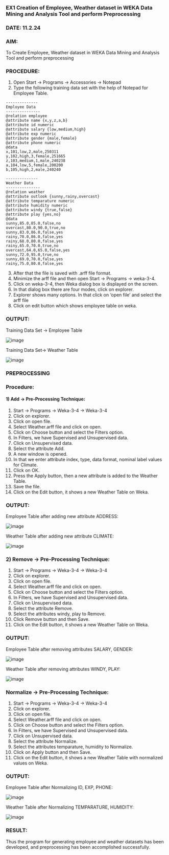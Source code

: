 ### EX1 Creation of Employee, Weather dataset in WEKA Data Mining and Analysis Tool and perform Preprocessing
### DATE: 11.2.24
### AIM: 
  To Create Employee, Weather dataset in WEKA Data Mining and Analysis Tool and perform preprocessing
### PROCEDURE: 
1) Open Start -> Programs -> Accessories -> Notepad
2) Type the following training data set with the help of Notepad for Employee Table.

```
--------------
Employee Data
---------------
@relation employee
@attribute name {x,y,z,a,b}
@attribute id numeric
@attribute salary {low,medium,high}
@attribute exp numeric
@attribute gender {male,female}
@attribute phone numeric
@data
x,101,low,2,male,250311
y,102,high,3,female,251665
z,103,medium,1,male,240238
a,104,low,5,female,200200
b,105,high,2,male,240240

--------------
Weather Data
---------------
@relation weather
@attribute outlook {sunny,rainy,overcast}
@attribute temparature numeric
@attribute humidity numeric
@attribute windy {true,false}
@attribute play {yes,no}
@data
sunny,85.0,85.0,false,no
overcast,80.0,90.0,true,no
sunny,83.0,86.0,false,yes
rainy,70.0,86.0,false,yes
rainy,68.0,80.0,false,yes
rainy,65.0,70.0,true,no
overcast,64.0,65.0,false,yes
sunny,72.0,95.0,true,no
sunny,69.0,70.0,false,yes
rainy,75.0,80.0,false,yes
```
3) After that the file is saved with .arff file format.
4) Minimize the arff file and then open Start -> Programs -> weka-3-4.
5) Click on weka-3-4, then Weka dialog box is displayed on the screen.
6) In that dialog box there are four modes, click on explorer.
7) Explorer shows many options. In that click on ‘open file’ and select the arff file
8) Click on edit button which shows employee table on weka.

### OUTPUT:
Training Data Set -> Employee Table

![image](https://github.com/jithendra2004/WDM_EXP1/assets/94226297/5a83088b-86b3-40cf-a1da-657433f1d54e)

Training Data Set-> Weather Table

![image](https://github.com/jithendra2004/WDM_EXP1/assets/94226297/221b198e-4933-4176-9fc9-9fce87dfa333)

### PREPROCESSING
### Procedure:
#### 1) Add -> Pre-Processing Technique:
1) Start -> Programs -> Weka-3-4 -> Weka-3-4
2) Click on explorer.
3) Click on open file.
4) Select Weather.arff file and click on open.
5) Click on Choose button and select the Filters option.
6) In Filters, we have Supervised and Unsupervised data.
7) Click on Unsupervised data.
8) Select the attribute Add.
9) A new window is opened.
10) In that we enter attribute index, type, data format, nominal label values for Climate.
11) Click on OK.
12) Press the Apply button, then a new attribute is added to the Weather Table.
13) Save the file.
14) Click on the Edit button, it shows a new Weather Table on Weka.

### OUTPUT:
Employee Table after adding new attribute ADDRESS:

![image](https://github.com/jithendra2004/WDM_EXP1/assets/94226297/ccbc7a2e-bf03-47c1-8542-9bd809f83797)

Weather Table after adding new attribute CLIMATE:

![image](https://github.com/jithendra2004/WDM_EXP1/assets/94226297/db41a1e6-745d-4340-a37e-d2368ee79dd5)


### 2) Remove -> Pre-Processing Technique:

1) Start -> Programs -> Weka-3-4 -> Weka-3-4
2) Click on explorer.
3) Click on open file.
4) Select Weather.arff file and click on open.
5) Click on Choose button and select the Filters option.
6) In Filters, we have Supervised and Unsupervised data.
7) Click on Unsupervised data.
8) Select the attribute Remove.
9) Select the attributes windy, play to Remove.
10) Click Remove button and then Save.
11) Click on the Edit button, it shows a new Weather Table on Weka.

### OUTPUT:
Employee Table after removing attributes SALARY, GENDER:

![image](https://github.com/jithendra2004/WDM_EXP1/assets/94226297/76674e92-0ffe-4f2a-8ac3-c468098fdd9b)

Weather Table after removing attributes WINDY, PLAY:

![image](https://github.com/jithendra2004/WDM_EXP1/assets/94226297/1b0498b1-56da-430f-b291-00a5dc575ac5)

### Normalize -> Pre-Processing Technique:

1) Start -> Programs -> Weka-3-4 -> Weka-3-4
2) Click on explorer.
3) Click on open file.
4) Select Weather.arff file and click on open.
5) Click on Choose button and select the Filters option.
6) In Filters, we have Supervised and Unsupervised data.
7) Click on Unsupervised data.
8) Select the attribute Normalize.
9) Select the attributes temparature, humidity to Normalize.
10) Click on Apply button and then Save.
11) Click on the Edit button, it shows a new Weather Table with normalized values on Weka.

### OUTPUT:
Employee Table after Normalizing ID, EXP, PHONE:

![image](https://github.com/jithendra2004/WDM_EXP1/assets/94226297/3bc76320-62cd-4128-906b-e2ccd8fce7d0)

Weather Table after Normalizing TEMPARATURE, HUMIDITY:

![image](https://github.com/jithendra2004/WDM_EXP1/assets/94226297/04fb6180-3674-4388-bdef-57e33dd93359)

### RESULT: 
  Thus the program for generating employee and weather datasets has been developed, and preprocessing has been accomplished successfully.
